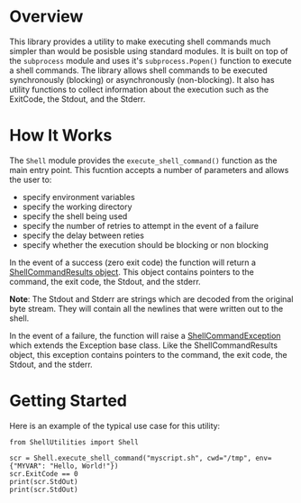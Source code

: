 # Overview
This library provides a utility to make executing shell commands much simpler than would be posisble using standard modules. It is built on top of the `subprocess` module and uses it's `subprocess.Popen()` function to execute a shell commands. The library allows shell commands to be executed synchronously (blocking) or asynchronously (non-blocking). It also has utility functions to collect information about the execution such as the ExitCode, the Stdout, and the Stderr.

# How It Works

The `Shell` module provides the `execute_shell_command()` function as the main entry point. This fucntion accepts a number of parameters and allows the user to:
- specify environment variables
- specify the working directory
- specify the shell being used
- specify the number of retries to attempt in the event of a failure
- specify the delay between reties
- specify whether the execution should be blocking or non blocking

In the event of a success (zero exit code) the function will return a [ShellCommandResults object](src/ShellUtilities/ShellCommandResults.py). This object contains pointers to the command, the exit code, the Stdout, and the stderr.

**Note**: The Stdout and Stderr are strings which are decoded from the original byte stream. They will contain all the newlines that were written out to the shell.

In the event of a failure, the function will raise a [ShellCommandException](src/ShellUtilities/ShellCommandException.py) which extends the Exception base class. Like the ShellCommandResults object, this exception contains pointers to the command, the exit code, the Stdout, and the stderr.

# Getting Started

Here is an example of the typical use case for this utility:

```
from ShellUtilities import Shell

scr = Shell.execute_shell_command("myscript.sh", cwd="/tmp", env={"MYVAR": "Hello, World!"})
scr.ExitCode == 0
print(scr.StdOut)
print(scr.StdOut)
```